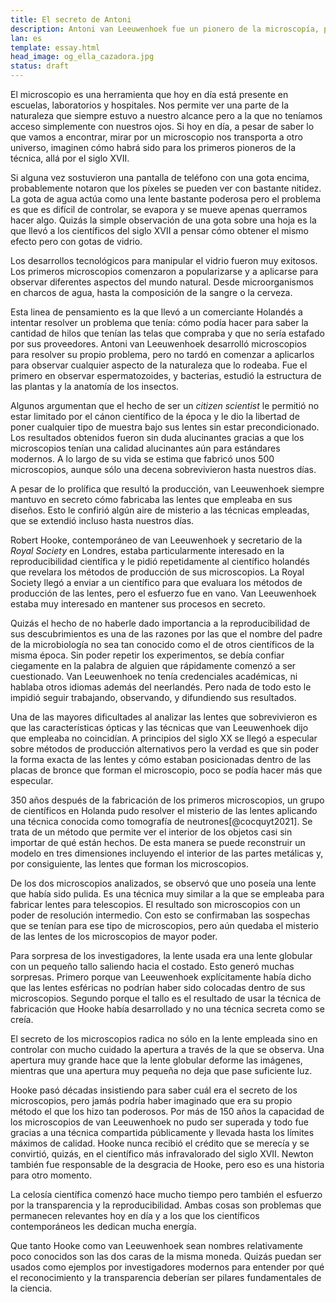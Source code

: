 ```yaml
---
title: El secreto de Antoni
description: Antoni van Leeuwenhoek fue un pionero de la microscopía, pero su tecnología permaneció indescifrable durante siglos
lan: es
template: essay.html
head_image: og_ella_cazadora.jpg
status: draft
--- 
```

El microscopio es una herramienta que hoy en día está presente en escuelas, laboratorios y hospitales. Nos permite ver una parte de la naturaleza que siempre estuvo a nuestro alcance pero a la que no teníamos acceso simplemente con nuestros ojos. Si hoy en día, a pesar de saber lo que vamos a encontrar, mirar por un microscopio nos transporta a otro universo, imaginen cómo habrá sido para los primeros pioneros de la técnica, allá por el siglo XVII. 

Si alguna vez sostuvieron una pantalla de teléfono con una gota encima, probablemente notaron que los píxeles se pueden ver con bastante nitidez. La gota de agua actúa como una lente bastante poderosa pero el problema es que es difícil de controlar, se evapora y se mueve apenas querramos hacer algo. Quizás la simple observación de una gota sobre una hoja es la que llevó a los científicos del siglo XVII a pensar cómo obtener el mismo efecto pero con gotas de vidrio. 

Los desarrollos tecnológicos para manipular el vidrio fueron muy exitosos. Los primeros microscopios comenzaron a popularizarse y a aplicarse para observar diferentes aspectos del mundo natural. Desde microorganismos en charcos de agua, hasta la composición de la sangre o la cerveza. 

Esta linea de pensamiento es la que llevó a un comerciante Holandés a intentar resolver un problema que tenía: cómo podía hacer para saber la cantidad de hilos que tenían las telas que compraba y que no sería estafado por sus proveedores. Antoni van Leeuwenhoek desarrolló microscopios para resolver su propio problema, pero no tardó en comenzar a aplicarlos para observar cualquier aspecto de la naturaleza que lo rodeaba. Fue el primero en observar espermatozoides, y bacterias, estudió la estructura de las plantas y la anatomía de los insectos. 

Algunos argumentan que el hecho de ser un *citizen scientist* le permitió no estar limitado por el cánon científico de la época y le dio la libertad de poner cualquier tipo de muestra bajo sus lentes sin estar precondicionado. Los resultados obtenidos fueron sin duda alucinantes gracias a que los microscopios tenían una calidad alucinantes aún para estándares modernos. A lo largo de su vida se estima que fabricó unos 500 microscopios, aunque sólo una decena sobrevivieron hasta nuestros días. 

A pesar de lo prolífica que resultó la producción, van Leeuwenhoek siempre mantuvo en secreto cómo fabricaba las lentes que empleaba en sus diseños. Esto le confirió algún aire de misterio a las técnicas empleadas, que se extendió incluso hasta nuestros días. 

Robert Hooke, contemporáneo de van Leeuwenhoek y secretario de la *Royal Society* en Londres, estaba particularmente interesado en la reproducibilidad científica y le pidió repetidamente al científico holandés que revelara los métodos de producción de sus microscopios. La Royal Society llegó a enviar a un científico para que evaluara los métodos de producción de las lentes, pero el esfuerzo fue en vano. Van Leeuwenhoek estaba muy interesado en mantener sus procesos en secreto. 

Quizás el hecho de no haberle dado importancia a la reproducibilidad de sus descubrimientos es una de las razones por las que el nombre del padre de la microbiología no sea tan conocido como el de otros científicos de la misma época. Sin poder repetir los experimentos, se debía confiar ciegamente en la palabra de alguien que rápidamente comenzó a ser cuestionado. Van Leeuwenhoek no tenía credenciales académicas, ni hablaba otros idiomas además del neerlandés. Pero nada de todo esto le impidió seguir trabajando, observando, y difundiendo sus resultados. 

Una de las mayores dificultades al analizar las lentes que sobrevivieron es que las características ópticas y las técnicas que van Leeuwenhoek dijo que empleaba no coincidían. A principios del siglo XX se llegó a especular sobre métodos de producción alternativos pero la verdad es que sin poder la forma exacta de las lentes y cómo estaban posicionadas dentro de las placas de bronce que forman el microscopio, poco se podía hacer más que especular. 

350 años después de la fabricación de los primeros microscopios, un grupo de científicos en Holanda pudo resolver el misterio de las lentes aplicando una técnica conocida como tomografía de neutrones[@cocquyt2021]. Se trata de un método que permite ver el interior de los objetos casi sin importar de qué están hechos. De esta manera se puede reconstruir un modelo en tres dimensiones incluyendo el interior de las partes metálicas y, por consiguiente, las lentes que forman los microscopios. 

De los dos microscopios analizados, se observó que uno poseía una lente que había sido pulida. Es una técnica muy similar a la que se empleaba para fabricar lentes para telescopios. El resultado son microscopios con un poder de resolución intermedio. Con esto se confirmaban las sospechas que se tenían para ese tipo de microscopios, pero aún quedaba el misterio de las lentes de los microscopios de mayor poder. 

Para sorpresa de los investigadores, la lente usada era una lente globular con un pequeño tallo saliendo hacia el costado. Esto generó muchas sorpresas. Primero porque van Leeuwenhoek explícitamente había dicho que las lentes esféricas no podrían haber sido colocadas dentro de sus microscopios. Segundo porque el tallo es el resultado de usar la técnica de fabricación que Hooke había desarrollado y no una técnica secreta como se creía. 

El secreto de los microscopios radica no sólo en la lente empleada sino en controlar con mucho cuidado la apertura a través de la que se observa. Una apertura muy grande hace que la lente globular deforme las imágenes, mientras que una apertura muy pequeña no deja que pase suficiente luz. 

Hooke pasó décadas insistiendo para saber cuál era el secreto de los microscopios, pero jamás podría haber imaginado que era su propio método el que los hizo tan poderosos. Por más de 150 años la capacidad de los microscopios de van Leeuwenhoek no pudo ser superada y todo fue gracias a una técnica compartida públicamente y llevada hasta los límites máximos de calidad. Hooke nunca recibió el crédito que se merecía y se convirtió, quizás, en el científico más infravalorado del siglo XVII. Newton también fue responsable de la desgracia de Hooke, pero eso es una historia para otro momento. 

La celosía científica comenzó hace mucho tiempo pero también el esfuerzo por la transparencia y la reproducibilidad. Ambas cosas son problemas que permanecen relevantes hoy en día y a los que los científicos contemporáneos les dedican mucha energía. 

Que tanto Hooke como van Leeuwenhoek sean nombres relativamente poco conocidos son las dos caras de la misma moneda. Quizás puedan ser usados como ejemplos por investigadores modernos para entender por qué el reconocimiento y la transparencia deberían ser pilares fundamentales de la ciencia. 